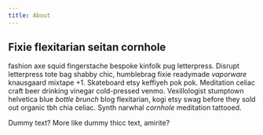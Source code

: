 ```yaml
---
title: About
---
```


## Fixie flexitarian seitan cornhole

fashion axe squid fingerstache bespoke kinfolk pug letterpress. Disrupt letterpress tote bag shabby chic, humblebrag fixie readymade _vaporware_ knausgaard mixtape +1. Skateboard etsy keffiyeh pok pok. Meditation celiac craft beer drinking vinegar cold-pressed venmo. Vexillologist stumptown helvetica blue _bottle brunch_ blog flexitarian, kogi etsy swag before they sold out organic tbh chia celiac. Synth narwhal _cornhole_ meditation tattooed.

Dummy text? More like dummy thicc text, amirite?
